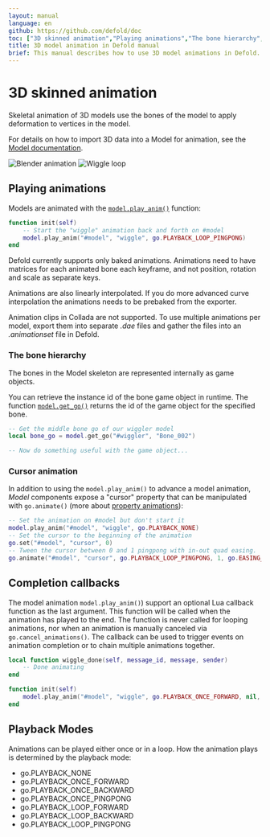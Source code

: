 ```yaml
---
layout: manual
language: en
github: https://github.com/defold/doc
toc: ["3D skinned animation","Playing animations","The bone hierarchy","Cursor animation","Completion callbacks","Playback Modes"]
title: 3D model animation in Defold manual
brief: This manual describes how to use 3D model animations in Defold.
---
```


# 3D skinned animation

Skeletal animation of 3D models use the bones of the model to apply deformation to vertices in the model.

For details on how to import 3D data into a Model for animation, see the [Model documentation](/manuals/model).

  ![Blender animation](../images/animation/blender_animation.png)
  ![Wiggle loop](../images/animation/suzanne.gif)


## Playing animations

Models are animated with the [`model.play_anim()`](/ref/model#model.play_anim) function:

```lua
function init(self)
    -- Start the "wiggle" animation back and forth on #model
    model.play_anim("#model", "wiggle", go.PLAYBACK_LOOP_PINGPONG)
end
```

<div class='important' markdown='1'>
Defold currently supports only baked animations. Animations need to have matrices for each animated bone each keyframe, and not position, rotation and scale as separate keys.

Animations are also linearly interpolated. If you do more advanced curve interpolation the animations needs to be prebaked from the exporter.

Animation clips in Collada are not supported. To use multiple animations per model, export them into separate *.dae* files and gather the files into an *.animationset* file in Defold.
</div>

### The bone hierarchy

The bones in the Model skeleton are represented internally as game objects.

You can retrieve the instance id of the bone game object in runtime. The function [`model.get_go()`](/ref/model#model.get_go) returns the id of the game object for the specified bone.

```lua
-- Get the middle bone go of our wiggler model
local bone_go = model.get_go("#wiggler", "Bone_002")

-- Now do something useful with the game object...
```

### Cursor animation

In addition to using the `model.play_anim()` to advance a model animation, *Model* components expose a "cursor" property that can be manipulated with `go.animate()` (more about [property animations](/manuals/property-animation)):

```lua
-- Set the animation on #model but don't start it
model.play_anim("#model", "wiggle", go.PLAYBACK_NONE)
-- Set the cursor to the beginning of the animation
go.set("#model", "cursor", 0)
-- Tween the cursor between 0 and 1 pingpong with in-out quad easing.
go.animate("#model", "cursor", go.PLAYBACK_LOOP_PINGPONG, 1, go.EASING_INOUTQUAD, 3)
```

## Completion callbacks

The model animation `model.play_anim()`) support an optional Lua callback function as the last argument. This function will be called when the animation has played to the end. The function is never called for looping animations, nor when an animation is manually canceled via `go.cancel_animations()`. The callback can be used to trigger events on animation completion or to chain multiple animations together.

```lua
local function wiggle_done(self, message_id, message, sender)
    -- Done animating
end

function init(self)
    model.play_anim("#model", "wiggle", go.PLAYBACK_ONCE_FORWARD, nil, wiggle_done)
end
```

## Playback Modes

Animations can be played either once or in a loop. How the animation plays is determined by the playback mode:

* go.PLAYBACK_NONE
* go.PLAYBACK_ONCE_FORWARD
* go.PLAYBACK_ONCE_BACKWARD
* go.PLAYBACK_ONCE_PINGPONG
* go.PLAYBACK_LOOP_FORWARD
* go.PLAYBACK_LOOP_BACKWARD
* go.PLAYBACK_LOOP_PINGPONG
